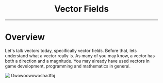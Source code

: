 <div align="center">
    <h1>Vector Fields</h1>
</div>
<hr/>

# Overview
Let's talk vectors today, specifically vector fields. Before that, lets understand what a vector really is. As many of you may know, a vector has both a direction and a magnitude. You may already have used vectors in game development, programming and mathematics in general.  

<img align="left" src="https://user-images.githubusercontent.com/74130881/136701095-e8d9e525-e933-4e8a-86f7-61b70065d49b.png" /> Owowoowowoshadfbj
